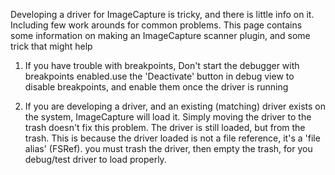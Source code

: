 Developing a driver for ImageCapture is tricky, and there is little info on it. Including few work arounds for common  problems.  This page contains some information on making an ImageCapture scanner plugin, and some trick that might help

1) If you have trouble with breakpoints, Don't start the debugger with breakpoints enabled.use the 'Deactivate' button in debug view to disable breakpoints, and enable them once the driver is running

2) If you are developing a driver, and an existing (matching) driver exists on the system, ImageCapture will load it.  Simply moving the driver to the trash doesn't fix this problem. The driver is still loaded, but from the trash. This is because the driver loaded is not  a file reference, it's a 'file alias' (FSRef). you must trash the driver, then empty the trash, for you debug/test driver to load properly.
